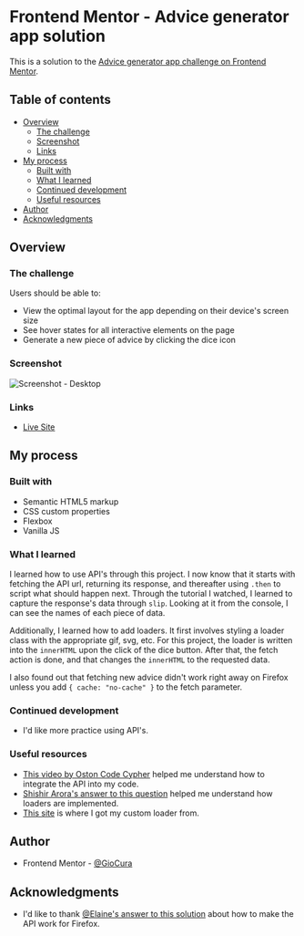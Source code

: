 # Frontend Mentor - Advice generator app solution

This is a solution to the [Advice generator app challenge on Frontend Mentor](https://www.frontendmentor.io/challenges/advice-generator-app-QdUG-13db).

## Table of contents

- [Overview](#overview)
  - [The challenge](#the-challenge)
  - [Screenshot](#screenshot)
  - [Links](#links)
- [My process](#my-process)
  - [Built with](#built-with)
  - [What I learned](#what-i-learned)
  - [Continued development](#continued-development)
  - [Useful resources](#useful-resources)
- [Author](#author)
- [Acknowledgments](#acknowledgments)

## Overview

### The challenge

Users should be able to:

- View the optimal layout for the app depending on their device's screen size
- See hover states for all interactive elements on the page
- Generate a new piece of advice by clicking the dice icon

### Screenshot

![Screenshot - Desktop](/images/screenshot-desktop.png)

### Links

- [Live Site](https://gc35-advice-generator.netlify.app/)

## My process

### Built with

- Semantic HTML5 markup
- CSS custom properties
- Flexbox
- Vanilla JS

### What I learned

I learned how to use API's through this project. I now know that it starts with fetching the API url, returning its response, and thereafter using `.then` to script what should happen next. Through the tutorial I watched, I learned to capture the response's data through `slip`. Looking at it from the console, I can see the names of each piece of data.

Additionally, I learned how to add loaders. It first involves styling a loader class with the appropriate gif, svg, etc. For this project, the loader is written into the `innerHTML` upon the click of the dice button. After that, the fetch action is done, and that changes the `innerHTML` to the requested data.

I also found out that fetching new advice didn't work right away on Firefox unless you add `{ cache: "no-cache" }` to the fetch parameter.

### Continued development

- I'd like more practice using API's.

### Useful resources

- [This video by Oston Code Cypher](https://youtu.be/2AfzKmgqWUE) helped me understand how to integrate the API into my code.
- [Shishir Arora's answer to this question](https://stackoverflow.com/questions/53799108/how-to-add-a-loading-animation-while-fetch-data-from-api-vanilla-js) helped me understand how loaders are implemented.
- [This site](https://loading.io/) is where I got my custom loader from.

## Author

- Frontend Mentor - [@GioCura](https://www.frontendmentor.io/profile/GioCura)

## Acknowledgments

- I'd like to thank [@Elaine's answer to this solution](https://www.frontendmentor.io/solutions/advice-generator-app-GsPyd2XsS8) about how to make the API work for Firefox.
